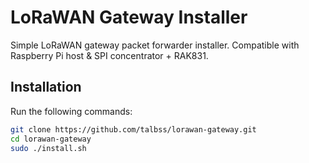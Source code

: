 LoRaWAN Gateway Installer
=========================

Simple LoRaWAN gateway packet forwarder installer. Compatible with Raspberry Pi host & SPI concentrator + RAK831.

## Installation

Run the following commands:

```bash
git clone https://github.com/talbss/lorawan-gateway.git
cd lorawan-gateway
sudo ./install.sh
```